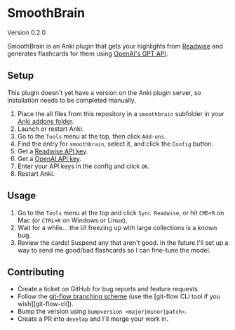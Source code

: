 # SmoothBrain

Version 0.2.0

SmoothBrain is an Anki plugin that gets your highlights from [Readwise][readwise]
and generates flashcards for them using [OpenAI's GPT API][openai].

## Setup

This plugin doesn't yet have a version on the Anki plugin server, so installation
needs to be completed manually.

1. Place the all files from this repository in a `smoothbrain` subfolder in your [Anki addons folder][anki_addons_folder].
2. Launch or restart Anki.
3. Go to the `Tools` menu at the top, then click `Add-ons`.
4. Find the entry for `smoothbrain`, select it, and click the `Config` button.
5. Get a [Readwise API key][readwise_api_key].
6. Get a [OpenAI API key][openai_api_key].
7. Enter your API keys in the config and click `OK`.
8. Restart Anki. <!-- TODO: test if I can bypass this by using a function to get the config -->

## Usage

1. Go to the `Tools` menu at the top and click `Sync Readwise`, or hit `CMD+R` on Mac (or `CTRL+R` on Windows or Linux).
2. Wait for a while... the UI freezing up with large collections is a known bug.
3. Review the cards! Suspend any that aren't good. In the future I'll set up a way to send me good/bad flashcards so I can fine-tune the model.

## Contributing

- Create a ticket on GitHub for bug reports and feature requests.
- Follow the [git-flow branching scheme][git-flow-instructions] (use the [git-flow CLI tool if you wish][git-flow-cli]).
- Bump the version using `bumpversion <major|minor|patch>`.
- Create a PR into `develop` and I'll merge your work in.

[readwise]: https://readwise.io
[openai]: https://openai.com
[readwise_api_key]: https://readwise.io/access_token
[openai_api_key]: https://beta.openai.com/account/api-keys
[anki_addons_folder]: https://addon-docs.ankiweb.net/addon-folders.html

[git-flow-instructions]: https://nvie.com/posts/a-successful-git-branching-model/
[git-flow-tool]: https://github.com/nvie/gitflow/tree/master